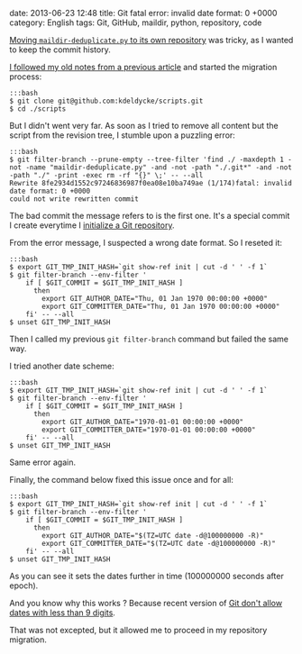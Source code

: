 date: 2013-06-23 12:48
title: Git fatal error: invalid date format: 0 +0000
category: English
tags: Git, GitHub, maildir, python, repository, code

[Moving `maildir-deduplicate.py` to its own repository](http://kevin.deldycke.com/2013/06/maildir-deduplicate-moved/) was tricky, as I wanted to keep the commit history.

[I followed my old notes from a previous article](http://kevin.deldycke.com/2011/02/moving-git-subtree-repository/) and started the migration process:

    :::bash
    $ git clone git@github.com:kdeldycke/scripts.git
    $ cd ./scripts

But I didn't went very far. As soon as I tried to remove all content but the script from the revision tree, I stumble upon a puzzling error:

    :::bash
    $ git filter-branch --prune-empty --tree-filter 'find ./ -maxdepth 1 -not -name "maildir-deduplicate.py" -and -not -path "./.git*" -and -not -path "./" -print -exec rm -rf "{}" \;' -- --all
    Rewrite 8fe2934d1552c97246836987f0ea08e10ba749ae (1/174)fatal: invalid date format: 0 +0000
    could not write rewritten commit

The bad commit the message refers to is the first one. It's a special commit I create everytime I [initialize a Git repository](http://kevin.deldycke.com/2010/05/initialize-git-repositories/).

From the error message, I suspected a wrong date format. So I reseted it:

    :::bash
    $ export GIT_TMP_INIT_HASH=`git show-ref init | cut -d ' ' -f 1`
    $ git filter-branch --env-filter '
        if [ $GIT_COMMIT = $GIT_TMP_INIT_HASH ]
          then
            export GIT_AUTHOR_DATE="Thu, 01 Jan 1970 00:00:00 +0000"
            export GIT_COMMITTER_DATE="Thu, 01 Jan 1970 00:00:00 +0000"
        fi' -- --all
    $ unset GIT_TMP_INIT_HASH

Then I called my previous `git filter-branch` command but failed the same way.

I tried another date scheme:

    :::bash
    $ export GIT_TMP_INIT_HASH=`git show-ref init | cut -d ' ' -f 1`
    $ git filter-branch --env-filter '
        if [ $GIT_COMMIT = $GIT_TMP_INIT_HASH ]
          then
            export GIT_AUTHOR_DATE="1970-01-01 00:00:00 +0000"
            export GIT_COMMITTER_DATE="1970-01-01 00:00:00 +0000"
        fi' -- --all
    $ unset GIT_TMP_INIT_HASH

Same error again.

Finally, the command below fixed this issue once and for all:

    :::bash
    $ export GIT_TMP_INIT_HASH=`git show-ref init | cut -d ' ' -f 1`
    $ git filter-branch --env-filter '
        if [ $GIT_COMMIT = $GIT_TMP_INIT_HASH ]
          then
            export GIT_AUTHOR_DATE="$(TZ=UTC date -d@100000000 -R)"
            export GIT_COMMITTER_DATE="$(TZ=UTC date -d@100000000 -R)"
        fi' -- --all
    $ unset GIT_TMP_INIT_HASH

As you can see it sets the dates further in time (100000000 seconds after epoch).

And you know why this works ? Because recent version of [Git don't allow dates with less than 9 digits](http://stackoverflow.com/a/5093714/487610).

That was not excepted, but it allowed me to proceed in my repository migration.
